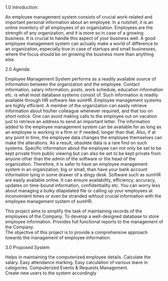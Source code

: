 1.0 Introduction:

An employee management system consists of crucial work-related and important personal information about an employee. In a nutshell, it is an online inventory of all employees of an organization.
Employees are the strength of any organization, and it is more so in case of a growing business. It is crucial to handle this aspect of your business well. A good employee management system can actually make a world of difference to an organization, especially true in case of startups and small businesses, where the focus should be on growing the business more than anything else.

2.0 Agenda:

Employee Management System performs as a readily available source of information between the organization and the employee. Contact information, salary information, posts, work schedule, education information etc. is what most database systems consist of.
Such information is readily available through HR software like sumHR.
Employee management systems are highly efficient. A member of the organization can easily retrieve information about his/her colleague whenever required, and that too on short notice. One can avoid making calls to the employee out on vacation just to retrieve an address to send an important letter.
The information added to the employee management system can be available for as long as an employee is working in a firm or if needed, longer than that. Also, if at any point in time, the employee data changes the employee themselves can make the alterations. As a result, obsolete data is a rare find on such systems.
Specific information about the employee can not only be set to be kept private from public viewing but can also be set to be kept private from anyone other than the admin of the software or the head of the organization. Therefore, it is safer to have an employee management system in an organization, big or small, than have your bank account information lying in some drawer of a dingy desk.
Software such as sumHR are easily available online. It can ensure availability, efficiency, accuracy, updates on time-bound information, confidentiality etc.
You can worry less about managing a bulky dilapidated file or calling up your employees at inconvenient times or even be stranded without crucial information with the employee management system of sumHR.

This project aims to simplify the task of maintaining records of the employees of the Company. 
 To develop a well-designed database to store employee information.
 Provides full functional reports to the management of the Company.  
The objective of this project is to provide a comprehensive approach towards the management of employee information.


3.0 Proposed System

Helps in maintaining the computerized employee details. 
Calculate the salary.
 Easy attendance marking.
Easy calculation of various leave in categories. 
Computerized Events & Requests Management.  
Create new users to the system accordingly
